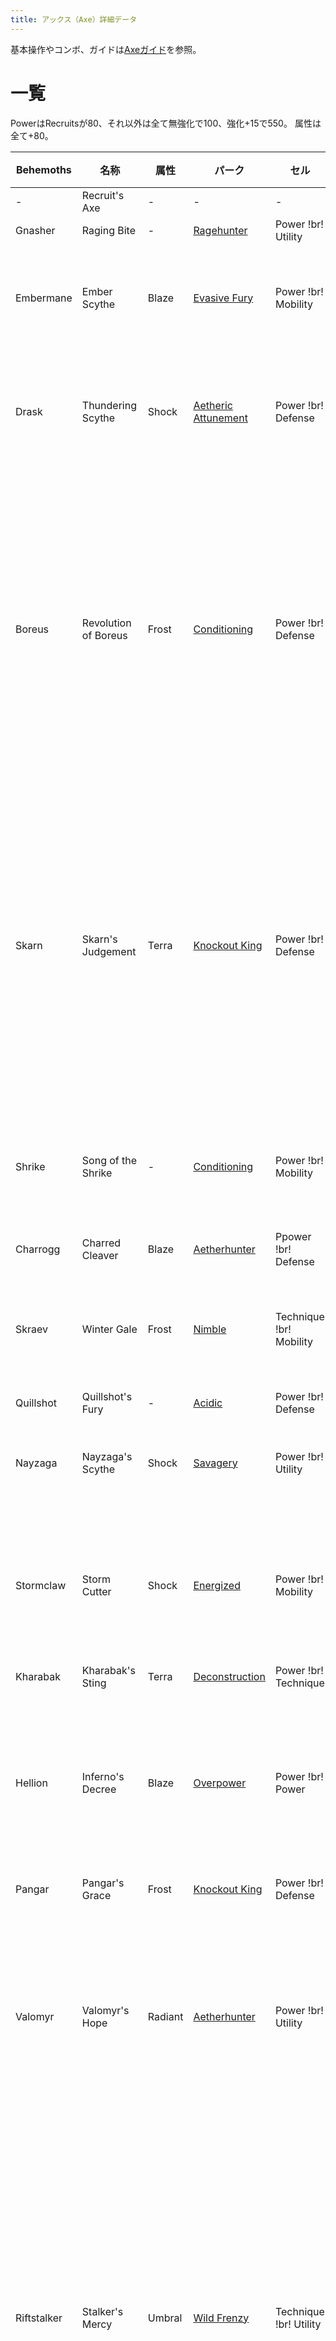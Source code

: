 ```yaml
---
title: アックス（Axe）詳細データ
---
```

基本操作やコンボ、ガイドは[Axeガイド](!br!basic!br!axe!br!)を参照。

# 一覧
PowerはRecruitsが80、それ以外は全て無強化で100、強化+15で550。
属性は全て+80。

|  Behemoths  |         名称         |  属性   |       パーク        |          セル           |                                                                       固有効果                                                                        |
| ----------- | -------------------- | ------- | ------------------- | ----------------------- | ----------------------------------------------------------------------------------------------------------------------------------------------------- |
| -           | Recruit's Axe        | -       | -                   | -                       | -                                                                                                                                                     |
| Gnasher     | Raging Bite          | -       | [Ragehunter](/data/パーク/#ragehunter)          | Power !br! Utility      | -                                                                                                                                                     |
| Embermane   | Ember Scythe         | Blaze   | [Evasive Fury](/data/パーク/#evasive-fury)        | Power !br! Mobility     | 通常攻撃4HIT目に+250 Partダメージ。                                                                                                                   |
| Drask       | Thundering Scythe    | Shock   | [Aetheric Attunement](/data/パーク/#aetheric-attunement) | Power !br! Defense      | ベヒモスの頭に対して+30%ダメージボーナス                                                                                                              |
| Boreus      | Revolution of Boreus | Frost   | [Conditioning](/data/パーク/#conditioning)        | Power !br! Defense      | 弾を使用した時、Frost Spritesを生成する。次の攻撃に50のダメージボーナスと、Frost属性ダメージを付与する。Spiritは最大4匹まで。                         |
| Skarn       | Skarn's Judgement    | Terra   | [Knockout King](/data/パーク/#knockout-king)       | Power !br! Defense      | ダメージを与えた際に確率（基礎ダメージに比例）で40のヘルスシールドを生成する。ヘルスシールドはスタックし、12秒間継続する。                            |
| Shrike      | Song of the Shrike   | -       | [Conditioning](/data/パーク/#conditioning)        | Power !br! Mobility     | 回避使用後の次の攻撃に部位破壊ダメージ+100。                                                                                                          |
| Charrogg    | Charred Cleaver      | Blaze   | [Aetherhunter](/data/パーク/#aetherhunter)        | Ppower !br! Defense     | -                                                                                                                                                     |
| Skraev      | Winter Gale          | Frost   | [Nimble](/data/パーク/#nimble)              | Technique !br! Mobility | 回避時、6つのIce Minesを落とす。CT30秒。                                                                                                              |
| Quillshot   | Quillshot's Fury     | -       | [Acidic](/data/パーク/#acidic)              | Power !br! Defense      | -                                                                                                                                                     |
| Nayzaga     | Nayzaga's Scythe     | Shock   | [Savagery](/data/パーク/#savagery)            | Power !br! Utility      | 縦溜め3ベストタイミングでHP100回復                                                                                                                    |
| Stormclaw   | Storm Cutter         | Shock   | [Energized](/data/パーク/#energized)           | Power !br! Mobility     | 敵の攻撃を回避した後、次の武器攻撃に500％ゲージ上昇効果                                                                                               |
| Kharabak    | Kharabak's Sting     | Terra   | [Deconstruction](/data/パーク/#deconstruction)      | Power !br! Technique    | -                                                                                                                                                     |
| Hellion     | Inferno's Decree     | Blaze   | [Overpower](/data/パーク/#overpower)           | Power !br! Power        | 連続した攻撃の6HIT目に+175のBlazeダメージとBlaze属性ダメージを付与する                                                                                |
| Pangar      | Pangar's Grace       | Frost   | [Knockout King](/data/パーク/#knockout-king)      | Power !br! Defense      | -                                                                                                                                                     |
| Valomyr     | Valomyr's Hope       | Radiant | [Aetherhunter](/data/パーク/#aetherhunter)        | Power !br! Utility      | チャージ後の攻撃に550のRadiantダメージを付加する。チャージ速度は現在のHPに依存する。                                                                  |
| Riftstalker | Stalker's Mercy      | Umbral  | [Wild Frenzy](/data/パーク/#wild-frenzy)         | Technique !br! Utility  | ダメージを与えた際に確率（基礎ダメージに比例）でShadow Orbを生成し、5秒間一つにつき2.5%ダメージ上昇。Orbが5個以上ある場合ダメージボーナスは倍になる。 |
| Koshai      | Sovereign's Wrath    | Terra   | [Sharpened](/data/パーク/#sharpened)           | Power !br! Utility      | 6秒間ダメージを与えないと、次の2回の攻撃時にダメージが25%上昇。                                                                                       |
| Rezakiri    | Edge of Dawn         | Radiant | [Cunning](/data/パーク/#cunning)             | Power !br! Mobility     | 10%の確率で攻撃が2HITする。                                                                                                                           |
| Shrowd      | Reaper of Night      | Umbral  | [Cunning](/data/パーク/#cunning)             | Power !br! Utility      | ヘルス20%以下の時、+50%ダメージ。                                                                                                                     |

# 特殊アクション
特殊ゲージがMAXの時に特殊アクションを当てる事で、ゲージの数字が増え、攻撃力が上昇する。

## Concussive Payload
初期装備。
斧をブーメランのように投げつける。
斧投げ中にもう一度特殊アクションを行う事で強力な叩きつけを出せる。
叩きつけを当てたときにゲージの段階が進む。

## Savage Wellspring
Axe Mastery Lv8 で習得可能。
斧を直線的に投げつける。
敵に当たると斧が跳ね返って戻ってくる。
高威力だが、敵に当たらないとそのまま飛んで行ってしまう。

# MOD
## Volatile Axecore
Axe Mastery 6で開放。
溜め攻撃の溜め中に周囲にダメージを与える。

## Lightweight Haft
Axe Mastery 10で開放。
横振りの溜め移動中の消費スタミナ50%減少。

## Overcharged Cylinder
Axe Mastery 16で開放。
武器ゲージの数値が4まで上がるようになる。
